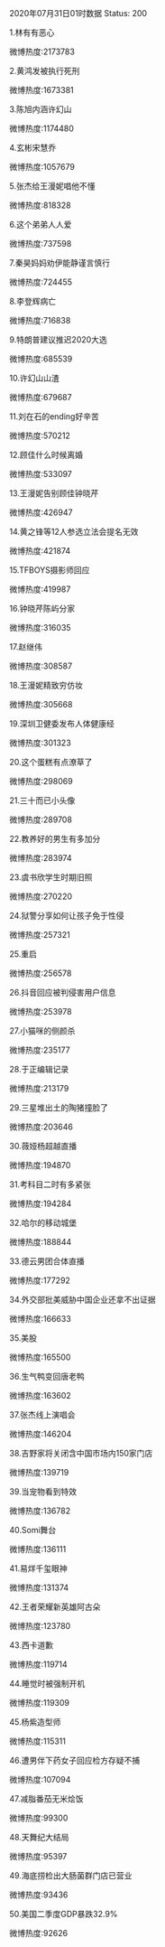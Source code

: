 2020年07月31日01时数据
Status: 200

1.林有有恶心

微博热度:2173783

2.黄鸿发被执行死刑

微博热度:1673381

3.陈旭内涵许幻山

微博热度:1174480

4.玄彬宋慧乔

微博热度:1057679

5.张杰给王漫妮唱他不懂

微博热度:818328

6.这个弟弟人人爱

微博热度:737598

7.秦昊妈妈劝伊能静谨言慎行

微博热度:724455

8.李登辉病亡

微博热度:716838

9.特朗普建议推迟2020大选

微博热度:685539

10.许幻山山渣

微博热度:679687

11.刘在石的ending好辛苦

微博热度:570212

12.顾佳什么时候离婚

微博热度:533097

13.王漫妮告别顾佳钟晓芹

微博热度:426947

14.黄之锋等12人参选立法会提名无效

微博热度:421874

15.TFBOYS摄影师回应

微博热度:419987

16.钟晓芹陈屿分家

微博热度:316035

17.赵继伟

微博热度:308587

18.王漫妮精致穷仿妆

微博热度:305668

19.深圳卫健委发布人体健康经

微博热度:301323

20.这个蛋糕有点潦草了

微博热度:298069

21.三十而已小头像

微博热度:289708

22.教养好的男生有多加分

微博热度:283974

23.虞书欣学生时期旧照

微博热度:270220

24.狱警分享如何让孩子免于性侵

微博热度:257321

25.重启

微博热度:256578

26.抖音回应被判侵害用户信息

微博热度:253978

27.小猫咪的侧颜杀

微博热度:235177

28.于正编辑记录

微博热度:213179

29.三星堆出土的陶猪撞脸了

微博热度:203646

30.薇娅杨超越直播

微博热度:194870

31.考科目二时有多紧张

微博热度:194284

32.哈尔的移动城堡

微博热度:188844

33.德云男团合体直播

微博热度:177292

34.外交部批美威胁中国企业还拿不出证据

微博热度:166633

35.美股

微博热度:165500

36.生气鸭变回唐老鸭

微博热度:163602

37.张杰线上演唱会

微博热度:146204

38.吉野家将关闭含中国市场内150家门店

微博热度:139719

39.当宠物看到特效

微博热度:136782

40.Somi舞台

微博热度:136111

41.易烊千玺眼神

微博热度:131374

42.王者荣耀新英雄阿古朵

微博热度:123780

43.西卡道歉

微博热度:119714

44.睡觉时被强制开机

微博热度:119309

45.杨紫造型师

微博热度:115311

46.遭男伴下药女子回应检方存疑不捕

微博热度:107094

47.减脂番茄无米烩饭

微博热度:99300

48.天舞纪大结局

微博热度:95397

49.海底捞检出大肠菌群门店已营业

微博热度:93436

50.美国二季度GDP暴跌32.9%

微博热度:92626

